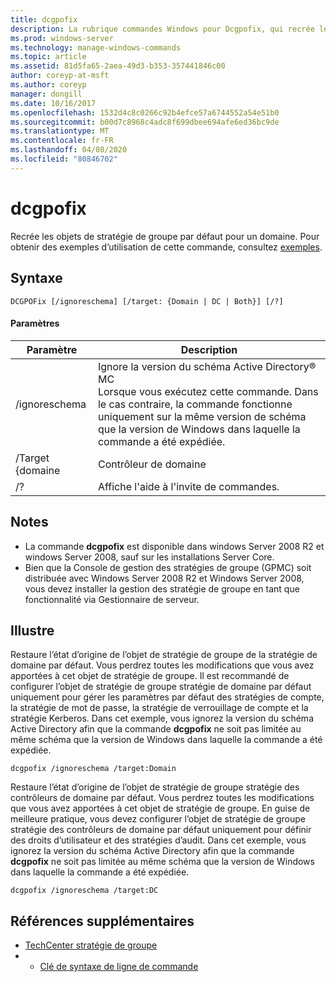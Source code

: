 ```yaml
---
title: dcgpofix
description: La rubrique commandes Windows pour Dcgpofix, qui recrée les objets de stratégie de groupe par défaut pour un domaine.
ms.prod: windows-server
ms.technology: manage-windows-commands
ms.topic: article
ms.assetid: 81d5fa65-2aea-49d3-b353-357441846c00
author: coreyp-at-msft
ms.author: coreyp
manager: dongill
ms.date: 10/16/2017
ms.openlocfilehash: 1532d4c8c0266c92b4efce57a6744552a54e51b0
ms.sourcegitcommit: b00d7c8968c4adc8f699dbee694afe6ed36bc9de
ms.translationtype: MT
ms.contentlocale: fr-FR
ms.lasthandoff: 04/08/2020
ms.locfileid: "80846702"
---
```

# <a name="dcgpofix"></a>dcgpofix

Recrée les objets de stratégie de groupe par défaut pour un domaine. Pour obtenir des exemples d’utilisation de cette commande, consultez [exemples](#BKMK_Examples).

## <a name="syntax"></a>Syntaxe

```
DCGPOFix [/ignoreschema] [/target: {Domain | DC | Both}] [/?]
```

#### <a name="parameters"></a>Paramètres

|    Paramètre    |                                                                                                 Description                                                                                                 |
|-----------------|-------------------------------------------------------------------------------------------------------------------------------------------------------------------------------------------------------------|
|  /ignoreschema  | Ignore la version du schéma Active Directory® MC</br>Lorsque vous exécutez cette commande. Dans le cas contraire, la commande fonctionne uniquement sur la même version de schéma que la version de Windows dans laquelle la commande a été expédiée. |
| /Target {domaine |                                                                                                     Contrôleur de domaine                                                                                                      |
|       /?        |                                                                                    Affiche l'aide à l'invite de commandes.                                                                                     |

## <a name="remarks"></a>Notes

-   La commande **dcgpofix** est disponible dans windows Server 2008 R2 et windows Server 2008, sauf sur les installations Server Core.
-   Bien que la Console de gestion des stratégies de groupe (GPMC) soit distribuée avec Windows Server 2008 R2 et Windows Server 2008, vous devez installer la gestion des stratégie de groupe en tant que fonctionnalité via Gestionnaire de serveur.

## <a name="examples"></a><a name=BKMK_Examples></a>Illustre

Restaure l’état d’origine de l’objet de stratégie de groupe de la stratégie de domaine par défaut. Vous perdrez toutes les modifications que vous avez apportées à cet objet de stratégie de groupe. Il est recommandé de configurer l’objet de stratégie de groupe stratégie de domaine par défaut uniquement pour gérer les paramètres par défaut des stratégies de compte, la stratégie de mot de passe, la stratégie de verrouillage de compte et la stratégie Kerberos. Dans cet exemple, vous ignorez la version du schéma Active Directory afin que la commande **dcgpofix** ne soit pas limitée au même schéma que la version de Windows dans laquelle la commande a été expédiée.
```
dcgpofix /ignoreschema /target:Domain
```
Restaure l’état d’origine de l’objet de stratégie de groupe stratégie des contrôleurs de domaine par défaut. Vous perdrez toutes les modifications que vous avez apportées à cet objet de stratégie de groupe. En guise de meilleure pratique, vous devez configurer l’objet de stratégie de groupe stratégie des contrôleurs de domaine par défaut uniquement pour définir des droits d’utilisateur et des stratégies d’audit. Dans cet exemple, vous ignorez la version du schéma Active Directory afin que la commande **dcgpofix** ne soit pas limitée au même schéma que la version de Windows dans laquelle la commande a été expédiée.
```
dcgpofix /ignoreschema /target:DC
```

## <a name="additional-references"></a>Références supplémentaires

-   [TechCenter stratégie de groupe](https://go.microsoft.com/fwlink/?LinkID=145531)
-   - [Clé de syntaxe de ligne de commande](command-line-syntax-key.md)